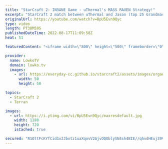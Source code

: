 ```yaml
---
title: "StarCraft 2: INSANE Game - uThermal's MASS RAVEN Strategy!"
excerpt: "StarCraft 2 match between uThermal and Jason (top 25 Grandmaster on NA) where uThermal plays his latest strategy: Mass Raven and Hellion. This is a crazy macro game of Terran versus Terran with hundreds of Hellions and Ravens.  uThermal's Hellion Raven to Grandmaster League: https://www.youtube.com/playlist?list=PLhaCXeA_nfD0yq1NJ8C7dZi9vRxYfEHNW"
originalUrl: https://youtube.com/watch?v=BpU5Evn9Qyc
type: video
length: PT38M59S
publishedDateTime: 2022-08-17T11:09:58Z
heat: 51

featuredContent: "<iframe width=\"800\" height=\"500\" frameborder=\"0\" src=\"https://www.youtube.com/embed/BpU5Evn9Qyc\" allow=\"accelerometer; autoplay; encrypted-media; gyroscope; picture-in-picture\" allowfullscreen></iframe>"

provider:
  name: LowkoTV
  domain: lowko.tv
  images:
    - url: https://everyday-cc.github.io/starcraft2/assets/images/organizations/lowko.tv-50x50.jpg
      width: 50
      height: 50

topics:
  - StarCraft 2
  - Terran

images:
  - url: https://i.ytimg.com/vi/BpU5Evn9Qyc/maxresdefault.jpg
    width: 1280
    height: 720
    isCached: true

secured: "R1OttFcKYfCid1x2Jbxtz1uaXqovV2AjvOQOblySN4sh4BIE//qhvdHEuj39Vj++U5pRYFQmcyZgPwf+qdpP0hrKLo8lJW5NKWyVpcb0BTmci2Zz4IipHYK5JJEiq7zE8/lQ83K3MLCzxSzk/GeUDTShIXtohL+B6Lb1jmkywxOQaNVrgKfS/ESd2qF/cmNMq/VqN1TcoEfmcuTRnv9fzEaemfYwHI+1VIhztGPkwKW1qhgZM3kkf6lePzG0tqw/LaFUAQx/tH1ZquxLyqMxfS3fgnhdlPPW7mKWHDiFwTayBj+0DZddktAe8yMOWFlz/LIcWPB009dD4579Dp0EBUk5/jxjaqxzff4GpDJ9/2W7GFHSPLmqbv1ET4bLU1QPtoMjX9IRcFf2R2VTqjeaMBtkU/EmqiT0WAgn285cQna2t2Lrxb/AKQRDm4fbJJJX;79S8NoFt0NYCy4JrXpM+xw=="
---
```


